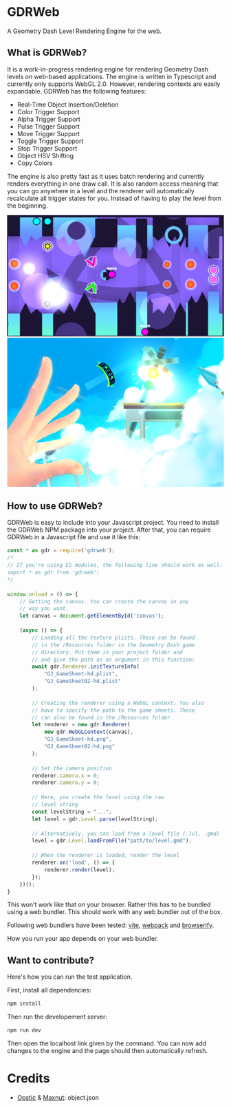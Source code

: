 # GDRWeb
A Geometry Dash Level Rendering Engine for the web.

## What is GDRWeb?
It is a work-in-progress rendering engine for rendering Geometry Dash levels on web-based applications. The engine is written in Typescript and currently only supports WebGL 2.0. However, rendering contexts are easily expandable. GDRWeb has the following features:

- Real-Time Object Insertion/Deletion
- Color Trigger Support
- Alpha Trigger Support
- Pulse Trigger Support
- Move Trigger Support
- Toggle Trigger Support
- Stop Trigger Support
- Object HSV Shifting
- Copy Colors

The engine is also pretty fast as it uses batch rendering and currently renders everything in one draw call. It is also random access meaning that you can go anywhere in a level and the renderer will automatically recalculate all trigger states for you. Instead of having to play
the level from the beginning.

![Acu in GDRWeb](https://raw.githubusercontent.com/iliasHDZ/GDRWeb/main/acu.png)
![White Space in GDRWeb](https://raw.githubusercontent.com/iliasHDZ/GDRWeb/main/white_space.png)

## How to use GDRWeb?
GDRWeb is easy to include into your Javascript project. You need to install the GDRWeb NPM package into your project. After that, you can require GDRWeb in a Javascript file and use it like this:

```js
const * as gdr = require('gdrweb');
/*
// If you're using ES modules, the following line should work as well:
import * as gdr from 'gdrweb';
*/

window.onload = () => {
    // Getting the canvas. You can create the canvas in any
    // way you want.
    let canvas = document.getElementById('canvas');

    (async () => {
        // Loading all the texture plists. These can be found
        // in the /Resources folder in the Geometry Dash game
        // directory. Put them in your project folder and
        // and give the path as an argument in this function:
        await gdr.Renderer.initTextureInfo(
            "GJ_GameSheet-hd.plist",
            "GJ_GameSheet02-hd.plist"
        );

        // Creating the renderer using a WebGL context. You also
        // have to specify the path to the game sheets. These
        // can also be found in the /Resources folder
        let renderer = new gdr.Renderer(
            new gdr.WebGLContext(canvas),
            "GJ_GameSheet-hd.png",
            "GJ_GameSheet02-hd.png"
        );

        // Set the camera position
        renderer.camera.x = 0;
        renderer.camera.y = 0;

        // Here, you create the level using the raw
        // level string
        const levelString = "...";
        let level = gdr.Level.parse(levelString);

        // Alternatively, you can load from a level file (.lvl, .gmd)
        level = gdr.Level.loadFromFile("path/to/level.gmd");

        // When the renderer is loaded, render the level
        renderer.on('load', () => {
            renderer.render(level);
        });
    })();
}
```

This won't work like that on your browser. Rather this has to
be bundled using a web bundler. This should work with any web
bundler out of the box.

Following web bundlers have been tested: [vite](https://vitejs.dev/), [webpack](https://webpack.js.org/) and [browserify](https://github.com/browserify/browserify).

How you run your app depends on your web bundler.

## Want to contribute?
Here's how you can run the test application.

First, install all dependencies:
```bash
npm install
```
Then run the developement server:
```bash
npm run dev
```
Then open the localhost link given by the command.
You can now add changes to the engine and the page
should then automatically refresh.

# Credits
- [Opstic](https://github.com/opstic) & [Maxnut](https://github.com/maxnut): object.json